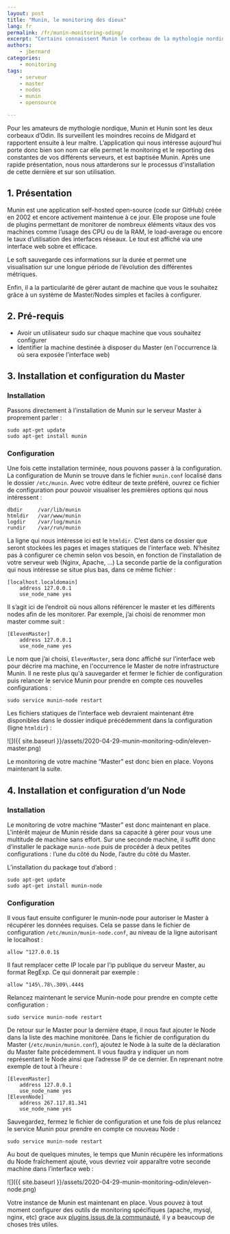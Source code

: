 ```yaml
---
layout: post
title: "Munin, le monitoring des dieux"
lang: fr
permalink: /fr/munin-monitoring-oding/
excerpt: "Certains connaissent Munin le corbeau de la mythologie nordique. C'est en l'occurence un lointain cousin que vous allez découvrir dans cet article : L'outil de monitoring Munin."
authors:
    - jbernard
categories:
    - monitoring
tags:
    - serveur
    - master
    - nodes
    - munin
    - opensource

---
```


Pour les amateurs de mythologie nordique, Munin et Hunin sont les deux corbeaux d’Odin. Ils surveillent les moindres recoins de Midgard et rapportent ensuite à leur maître. L’application qui nous intéresse aujourd’hui porte donc bien son nom car elle permet le monitoring et le reporting des constantes de vos différents serveurs, et est baptisée Munin.
Après une rapide présentation, nous nous attarderons sur le processus d'installation de cette dernière et sur son utilisation.


## 1. Présentation

Munin est une application self-hosted open-source (code sur GitHub) créée en 2002 et encore activement maintenue à ce jour. Elle propose une foule de plugins permettant de monitorer de nombreux éléments vitaux des vos machines comme l’usage des CPU ou de la RAM, le load-average ou encore le taux d’utilisation des interfaces réseaux. Le tout est affiché via une interface web sobre et efficace.

Le soft sauvegarde ces informations sur la durée et permet une visualisation sur une longue période de l’évolution des différentes métriques.

Enfin, il a la particularité de gérer autant de machine que vous le souhaitez grâce à un système de Master/Nodes simples et faciles à configurer.

## 2. Pré-requis

- Avoir un utilisateur sudo sur chaque machine que vous souhaitez configurer
- Identifier la machine destinée à disposer du Master (en l'occurrence là où sera exposée l’interface web)

## 3. Installation et configuration du Master

### Installation
Passons directement à l’installation de Munin sur le serveur Master à proprement parler :

```
sudo apt-get update
sudo apt-get install munin
```

### Configuration
Une fois cette installation terminée, nous pouvons passer à la configuration.
La configuration de Munin se trouve dans le fichier `munin.conf` localisé dans le dossier `/etc/munin`. Avec votre éditeur de texte préféré, ouvrez ce fichier de configuration pour pouvoir visualiser les premières options qui nous intéressent :

```
dbdir     /var/lib/munin
htmldir   /var/www/munin
logdir    /var/log/munin
rundir    /var/run/munin
```

La ligne qui nous intéresse ici est le `htmldir`. C’est dans ce dossier que seront stockées les pages et images statiques de l’interface web. N’hésitez pas à configurer ce chemin selon vos besoin, en fonction de l’installation de votre serveur web (Nginx, Apache, …)
La seconde partie de la configuration qui nous intéresse se situe plus bas, dans ce même fichier :
```
[localhost.localdomain]
    address 127.0.0.1
    use_node_name yes
```

Il s’agit ici de l’endroit où nous allons référencer le master et les différents nodes afin de les monitorer. Par exemple, j’ai choisi de renommer mon master comme suit :

```
[ElevenMaster]
    address 127.0.0.1
    use_node_name yes
```

Le nom que j’ai choisi, `ElevenMaster`, sera donc affiché sur l’interface web pour décrire ma machine, en l'occurrence le Master de notre infrastructure Munin.
Il ne reste plus qu'à sauvegarder et fermer le fichier de configuration puis relancer le service Munin pour prendre en compte ces nouvelles configurations :

```
sudo service munin-node restart
```

Les fichiers statiques de l’interface web devraient maintenant être disponibles dans le dossier indiqué précédemment dans la configuration (ligne `htmldir`) :

![]({{ site.baseurl }}/assets/2020-04-29-munin-monitoring-odin/eleven-master.png)

Le monitoring de votre machine “Master” est donc bien en place. Voyons maintenant la suite.

## 4. Installation et configuration d’un Node

### Installation

Le monitoring de votre machine “Master” est donc maintenant en place.
L'intérêt majeur de Munin réside dans sa capacité à gérer pour vous une multitude de machine sans effort. Sur une seconde machine, il suffit donc d’installer le package `munin-node` puis de procéder à deux petites configurations : l’une du côté du Node, l’autre du côté du Master.

L’installation du package tout d’abord :

```
sudo apt-get update
sudo apt-get install munin-node
```


### Configuration

Il vous faut ensuite configurer le munin-node pour autoriser le Master à récupérer les données requises. Cela se passe dans le fichier de configuration `/etc/munin/munin-node.conf`, au niveau de la ligne autorisant le localhost :
```
allow ^127.0.0.1$
```

Il faut remplacer cette IP locale par l’ip publique du serveur Master, au format RegExp. Ce qui donnerait par exemple :

```
allow ^145\.78\.309\.444$
```

Relancez maintenant le service Munin-node pour prendre en compte cette configuration :

```
sudo service munin-node restart
```

De retour sur le Master pour la dernière étape, il nous faut ajouter le Node dans la liste des machine monitorée. Dans le fichier de configuration du Master (`/etc/munin/munin.conf`), ajoutez le Node à la suite de la déclaration du Master faite précédemment. Il vous faudra y indiquer un nom représentant le Node ainsi que l’adresse IP de ce dernier. En reprenant notre exemple de tout à l’heure :

```
[ElevenMaster]
    address 127.0.0.1
    use_node_name yes
[ElevenNode]
    address 267.117.81.341
    use_node_name yes
```

Sauvegardez, fermez le fichier de configuration et une fois de plus relancez le service Munin pour prendre en compte ce nouveau Node :

```
sudo service munin-node restart
```

Au bout de quelques minutes, le temps que Munin récupère les informations du Node fraîchement ajouté, vous devriez voir apparaître votre seconde machine dans l’interface web :

![]({{ site.baseurl }}/assets/2020-04-29-munin-monitoring-odin/eleven-node.png)

Votre instance de Munin est maintenant en place. Vous pouvez à tout moment configurer des outils de monitoring spécifiques (apache, mysql, nginx, etc) grace aux [plugins issus de la communauté](http://gallery.munin-monitoring.org/), il y a beaucoup de choses très utiles.
